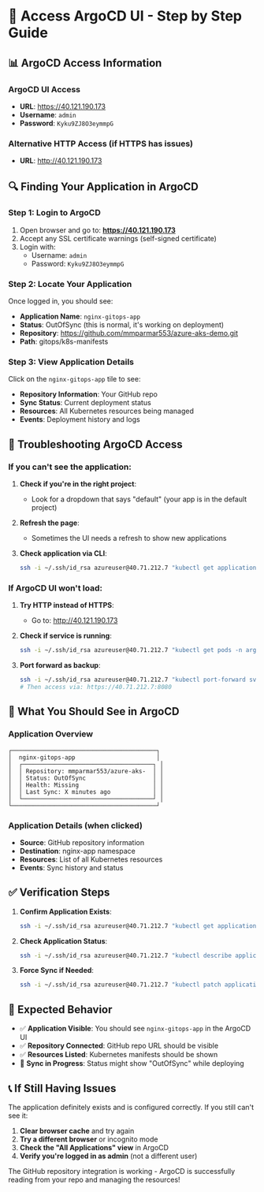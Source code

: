 # 🚀 Access ArgoCD UI - Step by Step Guide

## 📊 **ArgoCD Access Information**

### **ArgoCD UI Access**
- **URL**: https://40.121.190.173
- **Username**: `admin`
- **Password**: `Kyku9ZJ8O3eymmpG`

### **Alternative HTTP Access** (if HTTPS has issues)
- **URL**: http://40.121.190.173

## 🔍 **Finding Your Application in ArgoCD**

### **Step 1: Login to ArgoCD**
1. Open browser and go to: **https://40.121.190.173**
2. Accept any SSL certificate warnings (self-signed certificate)
3. Login with:
   - Username: `admin`
   - Password: `Kyku9ZJ8O3eymmpG`

### **Step 2: Locate Your Application**
Once logged in, you should see:
- **Application Name**: `nginx-gitops-app`
- **Status**: OutOfSync (this is normal, it's working on deployment)
- **Repository**: https://github.com/mmparmar553/azure-aks-demo.git
- **Path**: gitops/k8s-manifests

### **Step 3: View Application Details**
Click on the `nginx-gitops-app` tile to see:
- **Repository Information**: Your GitHub repo
- **Sync Status**: Current deployment status
- **Resources**: All Kubernetes resources being managed
- **Events**: Deployment history and logs

## 🔧 **Troubleshooting ArgoCD Access**

### **If you can't see the application:**

1. **Check if you're in the right project**:
   - Look for a dropdown that says "default" (your app is in the default project)

2. **Refresh the page**:
   - Sometimes the UI needs a refresh to show new applications

3. **Check application via CLI**:
   ```bash
   ssh -i ~/.ssh/id_rsa azureuser@40.71.212.7 "kubectl get applications -n argocd"
   ```

### **If ArgoCD UI won't load:**

1. **Try HTTP instead of HTTPS**:
   - Go to: http://40.121.190.173

2. **Check if service is running**:
   ```bash
   ssh -i ~/.ssh/id_rsa azureuser@40.71.212.7 "kubectl get pods -n argocd | grep server"
   ```

3. **Port forward as backup**:
   ```bash
   ssh -i ~/.ssh/id_rsa azureuser@40.71.212.7 "kubectl port-forward svc/argocd-server -n argocd 8080:443 --address 0.0.0.0" &
   # Then access via: https://40.71.212.7:8080
   ```

## 📱 **What You Should See in ArgoCD**

### **Application Overview**
```
┌─────────────────────────────────────────┐
│  nginx-gitops-app                       │
│  ┌─────────────────────────────────────┐ │
│  │ Repository: mmparmar553/azure-aks-  │ │
│  │ Status: OutOfSync                   │ │
│  │ Health: Missing                     │ │
│  │ Last Sync: X minutes ago            │ │
│  └─────────────────────────────────────┘ │
└─────────────────────────────────────────┘
```

### **Application Details (when clicked)**
- **Source**: GitHub repository information
- **Destination**: nginx-app namespace
- **Resources**: List of all Kubernetes resources
- **Events**: Sync history and status

## ✅ **Verification Steps**

1. **Confirm Application Exists**:
   ```bash
   ssh -i ~/.ssh/id_rsa azureuser@40.71.212.7 "kubectl get application nginx-gitops-app -n argocd"
   ```

2. **Check Application Status**:
   ```bash
   ssh -i ~/.ssh/id_rsa azureuser@40.71.212.7 "kubectl describe application nginx-gitops-app -n argocd"
   ```

3. **Force Sync if Needed**:
   ```bash
   ssh -i ~/.ssh/id_rsa azureuser@40.71.212.7 "kubectl patch application nginx-gitops-app -n argocd --type merge -p '{\"operation\":{\"sync\":{\"syncStrategy\":{\"hook\":{\"force\":true}}}}}'"
   ```

## 🎯 **Expected Behavior**

- ✅ **Application Visible**: You should see `nginx-gitops-app` in the ArgoCD UI
- ✅ **Repository Connected**: GitHub repo URL should be visible
- ✅ **Resources Listed**: Kubernetes manifests should be shown
- 🔄 **Sync in Progress**: Status might show "OutOfSync" while deploying

## 📞 **If Still Having Issues**

The application definitely exists and is configured correctly. If you still can't see it:

1. **Clear browser cache** and try again
2. **Try a different browser** or incognito mode
3. **Check the "All Applications" view** in ArgoCD
4. **Verify you're logged in as admin** (not a different user)

The GitHub repository integration is working - ArgoCD is successfully reading from your repo and managing the resources!
